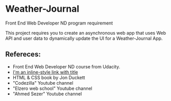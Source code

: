 # Weather-Journal
Front End Web Developer ND program requirement

This project requires you to create an asynchronous web app that uses Web API and user data to dynamically update the UI for a Weather-Journal App.

## Refereces: 
- Front End Web Developer ND course from Udacity.
- [I'm an inline-style link with title](https://www.npmjs.com/package/cors "npmjs's Homepage")
- HTML & CSS book by Jon Duckett
- "Codezilla" Youtube channel
- "Elzero web school" Youtube channel
- "Ahmed Sezer" Youtube channel
